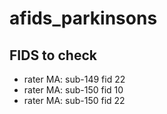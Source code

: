 # afids_parkinsons

## FIDS to check

- rater MA: sub-149 fid 22
- rater MA: sub-150 fid 10
- rater MA: sub-150 fid 22

 
